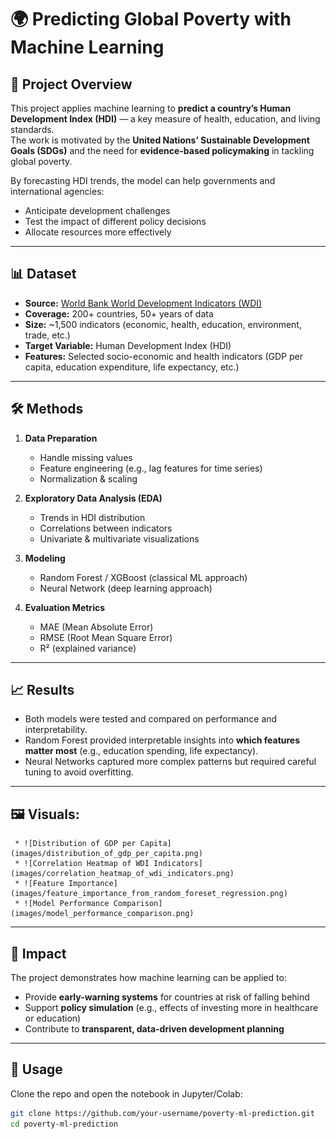 # 🌍 Predicting Global Poverty with Machine Learning

## 📌 Project Overview
This project applies machine learning to **predict a country’s Human Development Index (HDI)** — a key measure of health, education, and living standards.  
The work is motivated by the **United Nations’ Sustainable Development Goals (SDGs)** and the need for **evidence-based policymaking** in tackling global poverty.  

By forecasting HDI trends, the model can help governments and international agencies:
- Anticipate development challenges
- Test the impact of different policy decisions
- Allocate resources more effectively  

---

## 📊 Dataset
- **Source:** [World Bank World Development Indicators (WDI)](https://databank.worldbank.org/source/world-development-indicators)  
- **Coverage:** 200+ countries, 50+ years of data  
- **Size:** ~1,500 indicators (economic, health, education, environment, trade, etc.)  
- **Target Variable:** Human Development Index (HDI)  
- **Features:** Selected socio-economic and health indicators (GDP per capita, education expenditure, life expectancy, etc.)  

---

## 🛠️ Methods
1. **Data Preparation**
   - Handle missing values
   - Feature engineering (e.g., lag features for time series)
   - Normalization & scaling  

2. **Exploratory Data Analysis (EDA)**
   - Trends in HDI distribution
   - Correlations between indicators
   - Univariate & multivariate visualizations  

3. **Modeling**
   - Random Forest / XGBoost (classical ML approach)  
   - Neural Network (deep learning approach)  

4. **Evaluation Metrics**
   - MAE (Mean Absolute Error)  
   - RMSE (Root Mean Square Error)  
   - R² (explained variance)  

---

## 📈 Results
- Both models were tested and compared on performance and interpretability.  
- Random Forest provided interpretable insights into **which features matter most** (e.g., education spending, life expectancy).  
- Neural Networks captured more complex patterns but required careful tuning to avoid overfitting.  

---
 ## 🖼️ **Visuals:**
     * ![Distribution of GDP per Capita](images/distribution_of_gdp_per_capita.png)
     * ![Correlation Heatmap of WDI Indicators](images/correlation_heatmap_of_wdi_indicators.png)
     * ![Feature Importance](images/feature_importance_from_random_foreset_regression.png)
     * ![Model Performance Comparison](images/model_performance_comparison.png)

---
     
## 🌟 Impact
The project demonstrates how machine learning can be applied to:
- Provide **early-warning systems** for countries at risk of falling behind  
- Support **policy simulation** (e.g., effects of investing more in healthcare or education)  
- Contribute to **transparent, data-driven development planning**  

---

## 🚀 Usage
Clone the repo and open the notebook in Jupyter/Colab:

```bash
git clone https://github.com/your-username/poverty-ml-prediction.git
cd poverty-ml-prediction

 
